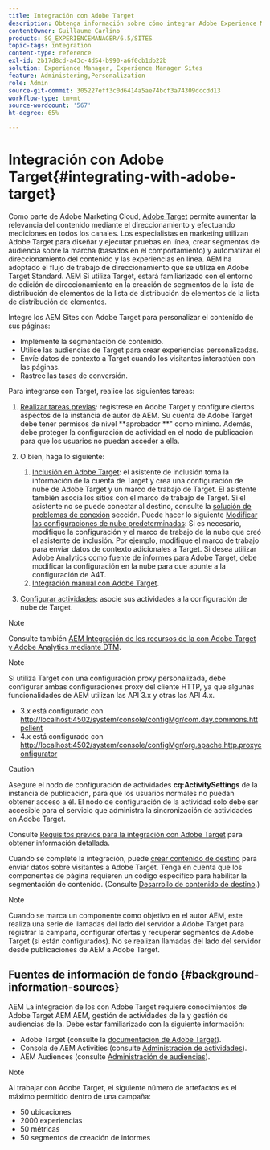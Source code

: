```yaml
---
title: Integración con Adobe Target
description: Obtenga información sobre cómo integrar Adobe Experience Manager con Adobe Target.
contentOwner: Guillaume Carlino
products: SG_EXPERIENCEMANAGER/6.5/SITES
topic-tags: integration
content-type: reference
exl-id: 2b17d8cd-a43c-4d54-b990-a6f0cb1db22b
solution: Experience Manager, Experience Manager Sites
feature: Administering,Personalization
role: Admin
source-git-commit: 305227eff3c0d6414a5ae74bcf3a74309dccdd13
workflow-type: tm+mt
source-wordcount: '567'
ht-degree: 65%

---
```


# Integración con Adobe Target{#integrating-with-adobe-target}

Como parte de Adobe Marketing Cloud, [Adobe Target](https://www.adobe.com/ro/solutions/testing-targeting/testandtarget.html) permite aumentar la relevancia del contenido mediante el direccionamiento y efectuando mediciones en todos los canales. Los especialistas en marketing utilizan Adobe Target para diseñar y ejecutar pruebas en línea, crear segmentos de audiencia sobre la marcha (basados en el comportamiento) y automatizar el direccionamiento del contenido y las experiencias en línea. AEM ha adoptado el flujo de trabajo de direccionamiento que se utiliza en Adobe Target Standard. AEM Si utiliza Target, estará familiarizado con el entorno de edición de direccionamiento en la creación de segmentos de la lista de distribución de elementos de la lista de distribución de elementos de la lista de distribución de elementos.

Integre los AEM Sites con Adobe Target para personalizar el contenido de sus páginas:

* Implemente la segmentación de contenido.
* Utilice las audiencias de Target para crear experiencias personalizadas.
* Envíe datos de contexto a Target cuando los visitantes interactúen con las páginas.
* Rastree las tasas de conversión.

Para integrarse con Target, realice las siguientes tareas:

1. [Realizar tareas previas](/help/sites-administering/target-requirements.md): regístrese en Adobe Target y configure ciertos aspectos de la instancia de autor de AEM. Su cuenta de Adobe Target debe tener permisos de nivel **aprobador **&quot; como mínimo. Además, debe proteger la configuración de actividad en el nodo de publicación para que los usuarios no puedan acceder a ella.

1. O bien, haga lo siguiente:

   1. [Inclusión en Adobe Target](/help/sites-administering/opt-in.md): el asistente de inclusión toma la información de la cuenta de Target y crea una configuración de nube de Adobe Target y un marco de trabajo de Target. El asistente también asocia los sitios con el marco de trabajo de Target. Si el asistente no se puede conectar al destino, consulte la [solución de problemas de conexión](/help/sites-administering/target-configuring.md#troubleshooting-target-connection-problems) sección. Puede hacer lo siguiente [Modificar las configuraciones de nube predeterminadas](/help/sites-administering/target-configuring.md#modifying-the-opt-in-wizard-configurations): Si es necesario, modifique la configuración y el marco de trabajo de la nube que creó el asistente de inclusión. Por ejemplo, modifique el marco de trabajo para enviar datos de contexto adicionales a Target. Si desea utilizar Adobe Analytics como fuente de informes para Adobe Target, debe modificar la configuración en la nube para que apunte a la configuración de A4T.
   1. [Integración manual con Adobe Target](/help/sites-administering/target-configuring.md#manually-integrating-with-adobe-target).

1. [Configurar actividades](/help/sites-authoring/activitylib.md): asocie sus actividades a la configuración de nube de Target.

>[!NOTE]
>
>Consulte también [AEM Integración de los recursos de la con Adobe Target y Adobe Analytics mediante DTM](https://helpx.adobe.com/experience-manager/using/integrate-digital-marketing-solutions.html).

>[!NOTE]
>
>Si utiliza Target con una configuración proxy personalizada, debe configurar ambas configuraciones proxy del cliente HTTP, ya que algunas funcionalidades de AEM utilizan las API 3.x y otras las API 4.x.
>
>* 3.x está configurado con [http://localhost:4502/system/console/configMgr/com.day.commons.httpclient](http://localhost:4502/system/console/configMgr/com.day.commons.httpclient)
>* 4.x está configurado con [http://localhost:4502/system/console/configMgr/org.apache.http.proxyconfigurator](http://localhost:4502/system/console/configMgr/org.apache.http.proxyconfigurator)
>

>[!CAUTION]
>
>Asegure el nodo de configuración de actividades **cq:ActivitySettings** de la instancia de publicación, para que los usuarios normales no puedan obtener acceso a él. El nodo de configuración de la actividad solo debe ser accesible para el servicio que administra la sincronización de actividades en Adobe Target.
>
>Consulte [Requisitos previos para la integración con Adobe Target](/help/sites-administering/target-requirements.md#securing-the-activity-settings-node) para obtener información detallada.

Cuando se complete la integración, puede [crear contenido de destino](/help/sites-authoring/content-targeting-touch.md) para enviar datos sobre visitantes a Adobe Target. Tenga en cuenta que los componentes de página requieren un código específico para habilitar la segmentación de contenido. (Consulte [Desarrollo de contenido de destino](/help/sites-developing/target.md).)

>[!NOTE]
>
>Cuando se marca un componente como objetivo en el autor AEM, este realiza una serie de llamadas del lado del servidor a Adobe Target para registrar la campaña, configurar ofertas y recuperar segmentos de Adobe Target (si están configurados). No se realizan llamadas del lado del servidor desde publicaciones de AEM a Adobe Target.

## Fuentes de información de fondo {#background-information-sources}

AEM La integración de los con Adobe Target requiere conocimientos de Adobe Target AEM AEM, gestión de actividades de la y gestión de audiencias de la. Debe estar familiarizado con la siguiente información:

* Adobe Target (consulte la [documentación de Adobe Target](https://experienceleague.adobe.com/docs/target/using/target-home.html?lang=es)).
* Consola de AEM Activities (consulte [Administración de actividades](/help/sites-authoring/activitylib.md)).
* AEM Audiences (consulte [Administración de audiencias](/help/sites-authoring/managing-audiences.md)).

>[!NOTE]
>
>Al trabajar con Adobe Target, el siguiente número de artefactos es el máximo permitido dentro de una campaña:
>
>* 50 ubicaciones
>* 2000 experiencias
>* 50 métricas
>* 50 segmentos de creación de informes
>
